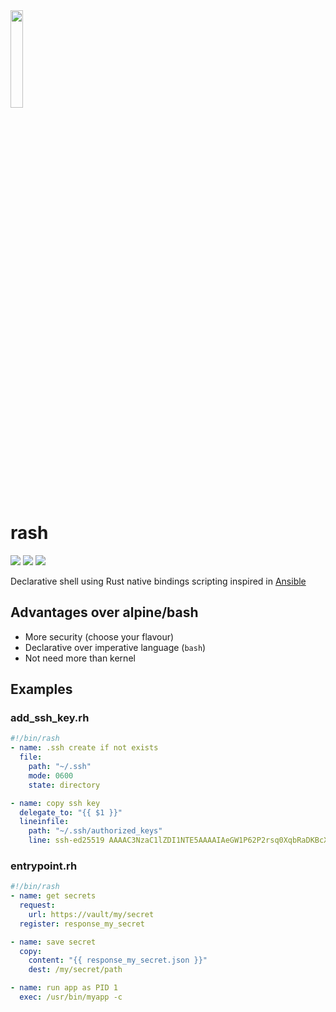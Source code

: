 <img src="https://raw.githubusercontent.com/pando85/rash/master/artwork/logo.png" width="20%" height="auto" />

# rash
![](https://img.shields.io/github/workflow/status/pando85/rash/Rust/master) [![](https://img.shields.io/badge/design-concept--map-blue)](https://mind42.com/mindmap/f299679e-8dc5-48d8-b0f0-4d65235cdf56) ![](https://img.shields.io/github/license/pando85/rash)

Declarative shell using Rust native bindings scripting inspired in [Ansible](https://www.ansible.com/)

## Advantages over alpine/bash

- More security (choose your flavour)
- Declarative over imperative language (`bash`)
- Not need more than kernel

## Examples

### add_ssh_key.rh

```yaml
#!/bin/rash
- name: .ssh create if not exists
  file:
    path: "~/.ssh"
    mode: 0600
    state: directory

- name: copy ssh key
  delegate_to: "{{ $1 }}"
  lineinfile:
    path: "~/.ssh/authorized_keys"
    line: ssh-ed25519 AAAAC3NzaC1lZDI1NTE5AAAAIAeGW1P62P2rsq0XqbRaDKBcXZUPRklo0L1EyR30CwoP agil@z800
```

### entrypoint.rh

```yaml
#!/bin/rash
- name: get secrets
  request:
    url: https://vault/my/secret
  register: response_my_secret

- name: save secret
  copy:
    content: "{{ response_my_secret.json }}"
    dest: /my/secret/path

- name: run app as PID 1
  exec: /usr/bin/myapp -c
```
